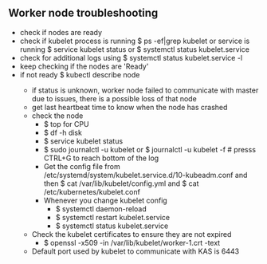 ## Worker node troubleshooting

- check if nodes are ready
- check if kubelet process is running $ ps -ef|grep kubelet or service is running $ service kubelet status or $ systemctl status kubelet.service
- check for additional logs using $ systemctl status kubelet.service -l
- keep checking if the nodes are 'Ready'
- if not ready $ kubectl describe node <node>
  - if status is unknown, worker node failed to communicate with master due to issues, there is a possible loss of that node
  - get last heartbeat time to know when the node has crashed
  - check the node 
    - $ top for CPU  
    - $ df -h disk
    - $ service kubelet status
    - $ sudo journalctl -u kubelet or $ journalctl -u kubelet -f   # presss CTRL+G to reach bottom of the log
    - Get the config file from /etc/systemd/system/kubelet.service.d/10-kubeadm.conf and then $ cat /var/lib/kubelet/config.yml and $ cat /etc/kubernetes/kubelet.conf
    - Whenever you change kubelet config
        - $ systemctl daemon-reload
        - $ systemctl restart kubelet.service
        - $ systemctl status kubelet.service
  - Check the kubelet certificates to ensure they are not expired
    - $ openssl -x509 -in /var/lib/kubelet/worker-1.crt -text 
  - Default port used by kubelet to communicate with KAS is 6443
